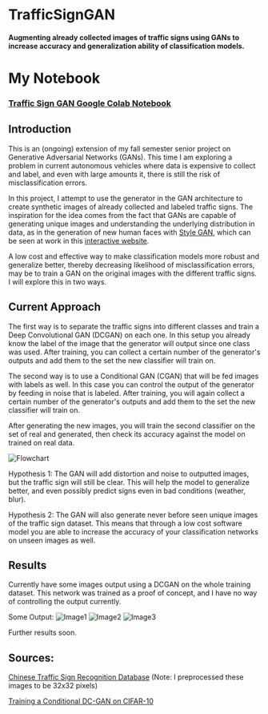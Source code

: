 # TrafficSignGAN
#### Augmenting already collected images of traffic signs using GANs to increase accuracy and generalization ability of classification models. 

# My Notebook
### [Traffic Sign GAN Google Colab Notebook](https://github.com/kah-ve/TrafficSignGAN/blob/master/TrafficSign-Conv2DGAN.ipynb) 

## Introduction
This is an (ongoing) extension of my fall semester senior project on Generative Adversarial Networks (GANs). This time I am exploring a problem in current autonomous vehicles where data is expensive to collect and label, and even with large amounts it, there is still the risk of misclassification errors. 

In this project, I attempt to use the generator in the GAN architecture to create synthetic images of already collected and labeled traffic signs. The inspiration for the idea comes from the fact that GANs are capable of generating unique images and understanding the underlying distribution in data, as in the generation of new human faces with [Style GAN](https://arxiv.org/abs/1812.04948), which can be seen at work in this [interactive website](https://thispersondoesnotexist.com/). 

A low cost and effective way to make classification models more robust and generalize better, thereby decreasing likelihood of misclassification errors, may be to train a GAN on the original images with the different traffic signs. I will explore this in two ways.

## Current Approach

The first way is to separate the traffic signs into different classes and train a Deep Convolutional GAN (DCGAN) on each one. In this setup you already know the label of the image that the generator will output since one class was used. After training, you can collect a certain number of the generator's outputs and add them to the set the new classifier will train on.

The second way is to use a Conditional GAN (CGAN) that will be fed images with labels as well. In this case you can control the output of the generator by feeding in noise that is labeled. After training, you will again collect a certain number of the generator's outputs and add them to the set the new classifier will train on.

After generating the new images, you will train the second classifier on the set of real and generated, then check its accuracy against the model on trained on real data.

![Flowchart](https://github.com/kah-ve/TrafficSignGAN/blob/master/project_flowchart.png) 

Hypothesis 1: The GAN will add distortion and noise to outputted images, but the traffic sign will still be clear. This will help the model to generalize better, and even possibly predict signs even in bad conditions (weather, blur). 

Hypothesis 2: The GAN will also generate never before seen unique images of the traffic sign dataset. This means that through a low cost software model you are able to increase the accuracy of your classification networks on unseen images as well.

## Results

Currently have some images output using a DCGAN on the whole training dataset. This network was trained as a proof of concept, and I have no way of controlling the output currently. 

Some Output:
![Image1](https://github.com/kah-ve/TrafficSignGAN/blob/master/savedImages/364.png) 
![Image2](https://github.com/kah-ve/TrafficSignGAN/blob/master/savedImages/409.png) 
![Image3](https://github.com/kah-ve/TrafficSignGAN/blob/master/savedImages/666.png)

Further results soon.

## Sources: 

[Chinese Traffic Sign Recognition Database](http://www.nlpr.ia.ac.cn/pal/trafficdata/recognition.html) (Note:  I preprocessed these images to be 32x32 pixels)

[Training a Conditional DC-GAN on CIFAR-10](https://medium.com/@utk.is.here/training-a-conditional-dc-gan-on-cifar-10-fce88395d610)
